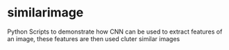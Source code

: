 # similarimage
Python Scripts to demonstrate how CNN can be used to extract features of an image,
these features are then used cluter similar images
